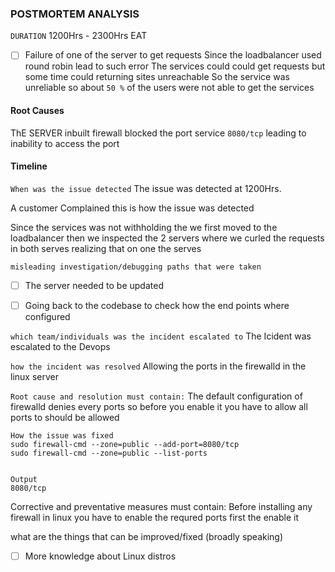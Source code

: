 ### POSTMORTEM ANALYSIS
`DURATION`
1200Hrs - 2300Hrs EAT
- [ ] Failure of one of the server to get requests
Since the loadbalancer used round robin lead to such error
The services could could get requests but some time could returning sites unreachable 
So the service was unreliable so about `50 %` of the users were not able to get the services

#### Root Causes
ThE SERVER inbuilt firewall blocked the port service `8080/tcp` leading to inability to access the port 

#### Timeline
 
`When was the issue detected`
The issue was detected at 1200Hrs.

A customer Complained this is how the issue was detected

Since the services was not withholding the we first moved to the loadbalancer then we inspected the 2 servers where we curled the requests in both serves realizing that on one the serves 

`misleading investigation/debugging paths that were taken`
-[ ] The server needed to be updated
-[ ] Going back to the codebase to check how the end points where configured


`which team/individuals was the incident escalated to`
The Icident was escalated to the Devops 

`how the incident was resolved`
Allowing the ports in the firewalld in the linux server 

`Root cause and resolution must contain:`
The default configuration of firewalld denies every ports so before you enable it you have to allow all ports to should be allowed

```
How the issue was fixed
sudo firewall-cmd --zone=public --add-port=8080/tcp
sudo firewall-cmd --zone=public --list-ports


Output
8080/tcp

```
Corrective and preventative measures must contain:
Before installing any firewall in linux you have to enable the requred ports first the enable it

what are the things that can be improved/fixed (broadly speaking)
-[ ] More knowledge about Linux distros



